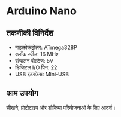 # Arduino Nano

## तकनीकी विनिर्देश

- माइक्रोकंट्रोलर: ATmega328P
- क्लॉक स्पीड: 16 MHz
- संचालन वोल्टेज: 5V
- डिजिटल I/O पिन: 22
- USB इंटरफेस: Mini-USB

## आम उपयोग

सीखने, प्रोटोटाइप और शौकिया परियोजनाओं के लिए आदर्श।
